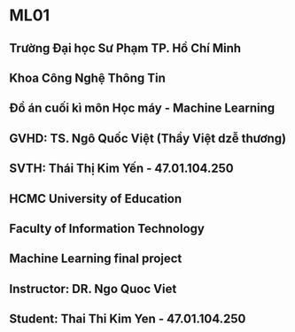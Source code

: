 # ML01

## Trường Đại học Sư Phạm TP. Hồ Chí Minh
## Khoa Công Nghệ Thông Tin
## Đồ án cuối kì môn Học máy - Machine Learning
## GVHD: TS. Ngô Quốc Việt (Thầy Việt dzễ thương)
## SVTH: Thái Thị Kim Yến - 47.01.104.250



## HCMC University of Education
## Faculty of Information Technology
## Machine Learning final project
## Instructor: DR. Ngo Quoc Viet
## Student: Thai Thi Kim Yen - 47.01.104.250
